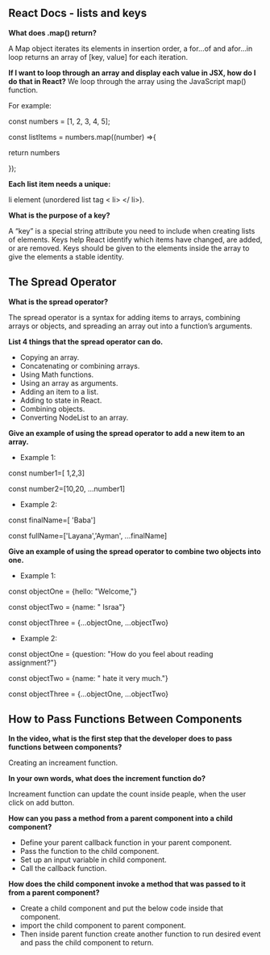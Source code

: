 ## React Docs - lists and keys

**What does .map() return?**

A Map object iterates its elements in insertion order, a for...of and afor...in loop returns an array of [key, value] for each iteration.

**If I want to loop through an array and display each value in JSX, how do I do that in React?**
We loop through the array using the JavaScript map() function. 

For example:

const numbers = [1, 2, 3, 4, 5];

const listItems = numbers.map((number) =>{

  return numbers

});

**Each list item needs a unique:**

 li element (unordered list tag < li> </ li>).

**What is the purpose of a key?**

A “key” is a special string attribute you need to include when creating lists of elements. Keys help React identify which items have changed, are added, or are removed. Keys should be given to the elements inside the array to give the elements a stable identity.


## The Spread Operator

**What is the spread operator?**

 The spread operator is a syntax for adding items to arrays, combining arrays or objects, and spreading an array out into a function’s arguments.

**List 4 things that the spread operator can do.**

- Copying an array.
- Concatenating or combining arrays.
- Using Math functions.
- Using an array as arguments.
- Adding an item to a list.
- Adding to state in React.
- Combining objects.
- Converting NodeList to an array.

**Give an example of using the spread operator to add a new item to an array.**

* Example 1:

const number1=[ 1,2,3]

const number2=[10,20, ...number1]

* Example 2:

const finalName=[ 'Baba']

const fullName=['Layana','Ayman', ...finalName]

**Give an example of using the spread operator to combine two objects into one.**

* Example 1:

const objectOne = {hello: "Welcome,"}

const objectTwo = {name: " Israa"}

const objectThree = {...objectOne, ...objectTwo}

* Example 2:

const objectOne = {question: "How do you feel about reading assignment?"}

const objectTwo = {name: " hate it very much."}

const objectThree = {...objectOne, ...objectTwo}


## How to Pass Functions Between Components

**In the video, what is the first step that the developer does to pass functions between components?**

Creating an increament function.

**In your own words, what does the increment function do?**

Increament function can update the count inside peaple, when the user click on add button.

**How can you pass a method from a parent component into a child component?**

- Define your parent callback function in your parent component.
- Pass the function to the child component.
- Set up an input variable in child component.
- Call the callback function.

**How does the child component invoke a method that was passed to it from a parent component?**

- Create a child component and put the below code inside that component.
- import the child component to parent component.
- Then inside parent function create another function to run desired event and pass the child component to return.